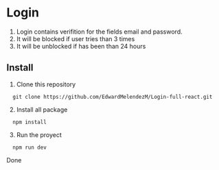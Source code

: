 # Login

1. Login contains verifition for the fields email and password.
2. It will be blocked if user tries than 3 times
3. It will be unblocked if has been than 24 hours

## Install 

1. Clone this repository
```
  git clone https://github.com/EdwardMelendezM/Login-full-react.git
```
2. Install all package
```
  npm install
```

3. Run the proyect
```
  npm run dev
```

Done